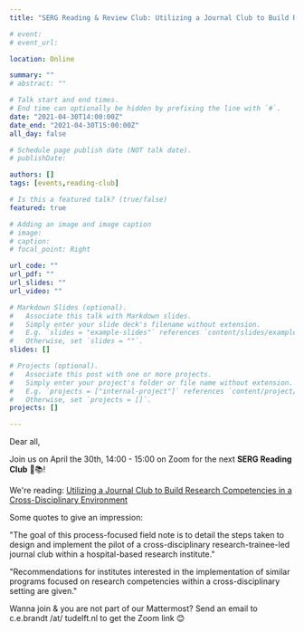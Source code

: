 ```yaml
---
title: "SERG Reading & Review Club: Utilizing a Journal Club to Build Research Competencies"

# event: 
# event_url: 

location: Online

summary: ""
# abstract: ""

# Talk start and end times.
# End time can optionally be hidden by prefixing the line with `#`.
date: "2021-04-30T14:00:00Z"
date_end: "2021-04-30T15:00:00Z"
all_day: false

# Schedule page publish date (NOT talk date).
# publishDate:

authors: []
tags: [events,reading-club]

# Is this a featured talk? (true/false)
featured: true

# Adding an image and image caption
# image:
# caption: 
# focal_point: Right

url_code: ""
url_pdf: ""
url_slides: ""
url_video: ""

# Markdown Slides (optional).
#   Associate this talk with Markdown slides.
#   Simply enter your slide deck's filename without extension.
#   E.g. `slides = "example-slides"` references `content/slides/example-slides.md`.
#   Otherwise, set `slides = ""`.
slides: []

# Projects (optional).
#   Associate this post with one or more projects.
#   Simply enter your project's folder or file name without extension.
#   E.g. `projects = ["internal-project"]` references `content/project/deep-learning/index.md`.
#   Otherwise, set `projects = []`.
projects: []

---
```



Dear all,

Join us on April the 30th, 14:00 - 15:00 on Zoom for the next **SERG Reading Club** 📖📚!

We're reading: [Utilizing a Journal Club to Build Research Competencies in a Cross-Disciplinary Environment](https://src-online.ca/index.php/src/article/view/337)

Some quotes to give an impression:

"The goal of this process-focused field note is to detail the steps taken to design and implement the pilot of a cross-disciplinary research-trainee-led journal club within a hospital-based research institute."

"Recommendations for institutes interested in the implementation of similar programs focused on research competencies within a cross-disciplinary setting are given."

Wanna join & you are not part of our Mattermost?
Send an email to c.e.brandt /at/ tudelft.nl to get the Zoom link 😊

